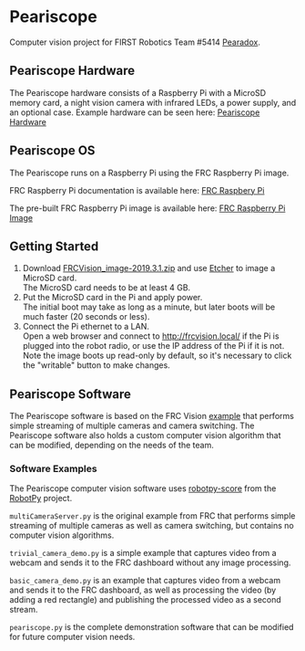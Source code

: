 # Peariscope

Computer vision project for FIRST Robotics Team #5414 [Pearadox](http://https://pearadox5414.weebly.com/).

## Peariscope Hardware

The Peariscope hardware consists of a Raspberry Pi with a MicroSD memory card, a night vision camera with infrared LEDs, a power supply, and an optional case.  Example hardware can be seen here:
[Peariscope Hardware](hardware/README.md)

## Peariscope OS

The Peariscope runs on a Raspberry Pi using the FRC Raspberry Pi image.

FRC Raspberry Pi documentation is available here:
[FRC Raspbery Pi](https://wpilib.screenstepslive.com/s/currentCS/m/85074/l/1027241-using-the-raspberry-pi-for-frc)

The pre-built FRC Raspberry Pi image is available here:
[FRC Raspberry Pi Image](https://github.com/wpilibsuite/FRCVision-pi-gen/releases)

## Getting Started

1. Download [FRCVision_image-2019.3.1.zip](https://github.com/wpilibsuite/FRCVision-pi-gen/releases/download/v2019.3.1/FRCVision_image-2019.3.1.zip) and use [Etcher](https://www.balena.io/etcher/) to image a MicroSD card.  
The MicroSD card needs to be at least 4 GB.  
2. Put the MicroSD card in the Pi and apply power.  
The initial boot may take as long as a minute, but later boots will be much faster (20 seconds or less).  
3. Connect the Pi ethernet to a LAN.  
Open a web browser and connect to http://frcvision.local/ if the Pi is plugged into the robot radio, or use the IP address of the Pi if it is not.  
Note the image boots up read-only by default, so it's necessary to click the "writable" button to make changes.  

## Peariscope Software

The Peariscope software is based on the FRC Vision [example](https://github.com/wpilibsuite/FRCVision-pi-gen/releases/download/v2019.3.1/example-python-2019.3.1.zip)
that performs simple streaming of multiple cameras and camera switching.
The Peariscope software also holds a custom computer vision algorithm that can be modified, depending on the needs of the team.

### Software Examples

The Peariscope computer vision software uses
[robotpy-score](https://robotpy.readthedocs.io/en/latest/vision/index.html)
from the
[RobotPy](https://robotpy.readthedocs.io/en/latest/index.html) project.

`multiCameraServer.py` is the original example from FRC that performs simple streaming of multiple cameras as well as camera switching, but contains no computer vision algorithms.

`trivial_camera_demo.py` is a simple example that captures video from a webcam and sends it to the FRC dashboard without any image processing.

`basic_camera_demo.py` is an example that captures video from a webcam and sends it to the FRC dashboard, as well as processing the video (by adding a red rectangle) and publishing the processed video as a second stream.

`peariscope.py` is the complete demonstration software that can be modified for future computer vision needs.

